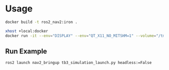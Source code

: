 

# Usage

```bash
docker build -t ros2_nav2:iron .
```


```bash
xhost +local:docker
docker run -it --env="DISPLAY" --env="QT_X11_NO_MITSHM=1" --volume="/tmp/.X11-unix:/tmp/.X11-unix:rw" --name nav2_latest ros2_nav2:iron
```



## Run Example

```bash
ros2 launch nav2_bringup tb3_simulation_launch.py headless:=False
```